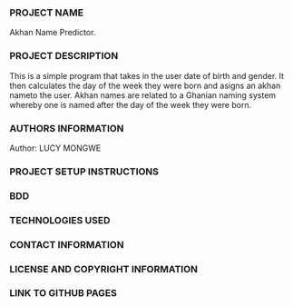 ### PROJECT NAME
Akhan Name Predictor.

### PROJECT DESCRIPTION
This is a simple program that takes in the user date of birth and gender. It then calculates the day of the week they were born and asigns an akhan nameto the user.
Akhan names are related to a Ghanian naming system whereby one is named after the day of the week they were born.

### AUTHORS INFORMATION
Author: LUCY MONGWE

### PROJECT SETUP INSTRUCTIONS

### BDD

### TECHNOLOGIES USED

### CONTACT INFORMATION

### LICENSE AND COPYRIGHT INFORMATION

### LINK TO GITHUB PAGES